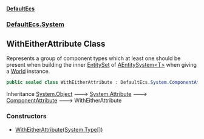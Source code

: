 #### [DefaultEcs](./index.md 'index')
### [DefaultEcs.System](./DefaultEcs-System.md 'DefaultEcs.System')
## WithEitherAttribute Class
Represents a group of component types which at least one should be present when building the inner [EntitySet](./DefaultEcs-EntitySet.md 'DefaultEcs.EntitySet') of [AEntitySystem&lt;T&gt;](./DefaultEcs-System-AEntitySystem-T-.md 'DefaultEcs.System.AEntitySystem&lt;T&gt;') when giving a [World](./DefaultEcs-World.md 'DefaultEcs.World') instance.  
```csharp
public sealed class WithEitherAttribute : DefaultEcs.System.ComponentAttribute
```
Inheritance [System.Object](https://docs.microsoft.com/en-us/dotnet/api/System.Object 'System.Object') &#129106; [System.Attribute](https://docs.microsoft.com/en-us/dotnet/api/System.Attribute 'System.Attribute') &#129106; [ComponentAttribute](./DefaultEcs-System-ComponentAttribute.md 'DefaultEcs.System.ComponentAttribute') &#129106; WithEitherAttribute  
### Constructors
- [WithEitherAttribute(System.Type[])](./DefaultEcs-System-WithEitherAttribute-WithEitherAttribute(System-Type--).md 'DefaultEcs.System.WithEitherAttribute.WithEitherAttribute(System.Type[])')
